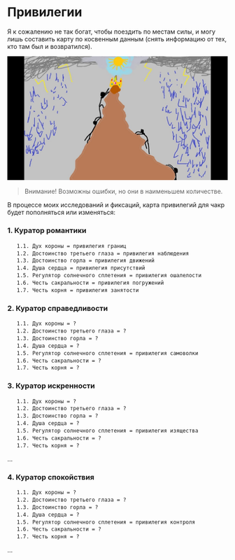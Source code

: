 # Привилегии

Я к сожалению не так богат, чтобы поездить по местам силы, и могу лишь составить карту по косвенным данным (снять информацию от тех, кто там был и возвратился). 

![](./Картинки/Привилегии.jpg)

> Внимание! Возможны ошибки, но они в наименьшем количестве.

В процессе моих исследований и фиксаций, карта привилегий для чакр будет пополняться или изменяться:

### 1. Куратор романтики

```diff
   1.1. Дух короны = привилегия границ
   1.2. Достоинство третьего глаза = привилегия наблюдения
   1.3. Достоинство горла = привилегия движений
   1.4. Душа сердца = привилегия присутствий
   1.5. Регулятор солнечного сплетения = привилегия ошалелости
   1.6. Честь сакральности = привилегия погружений
   1.7. Честь корня = привилегия занятости
```

### 2. Куратор справедливости

```diff
   1.1. Дух короны = ?
   1.2. Достоинство третьего глаза = ?
   1.3. Достоинство горла = ?
   1.4. Душа сердца = ?
   1.5. Регулятор солнечного сплетения = привилегия самоволки
   1.6. Честь сакральности = ?
   1.7. Честь корня = ?
```

### 3. Куратор искренности

```diff
   1.1. Дух короны = ?
   1.2. Достоинство третьего глаза = ?
   1.3. Достоинство горла = ?
   1.4. Душа сердца = ?
   1.5. Регулятор солнечного сплетения = привилегия изящества
   1.6. Честь сакральности = ?
   1.7. Честь корня = ?
```

...

### 4. Куратор спокойствия

```diff
   1.1. Дух короны = ?
   1.2. Достоинство третьего глаза = ?
   1.3. Достоинство горла = ?
   1.4. Душа сердца = ?
   1.5. Регулятор солнечного сплетения = привилегия контроля
   1.6. Честь сакральности = ?
   1.7. Честь корня = ?
```

...